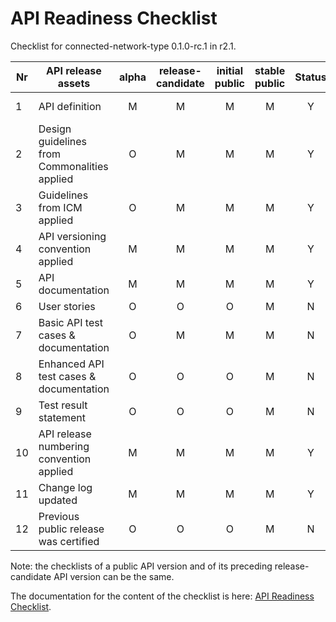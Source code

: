 # API Readiness Checklist

Checklist for connected-network-type 0.1.0-rc.1 in r2.1.

| Nr | API release assets  | alpha | release-candidate |  initial<br>public | stable<br> public | Status | Comments |
|----|----------------------------------------------|:-----:|:-----------------:|:-------:|:------:|:----:|:----:|
|  1 | API definition                               |   M   |         M         |    M    |    M   |   Y   | /code/API_definitions/connected-network-type.yaml |
|  2 | Design guidelines from Commonalities applied |   O   |         M         |    M    |    M   |   Y   |      |
|  3 | Guidelines from ICM applied                  |   O   |         M         |    M    |    M   |   Y   |      |
|  4 | API versioning convention applied            |   M   |         M         |    M    |    M   |   Y   |      |
|  5 | API documentation                            |   M   |         M         |    M    |    M   |   Y   | inline in YAML |
|  6 | User stories                                 |   O   |         O         |    O    |    M   |  N    |      |
|  7 | Basic API test cases & documentation         |   O   |         M         |    M    |    M   |   N   | code/Test_definitions/connected-network-type.feature |
|  8 | Enhanced API test cases & documentation      |   O   |         O         |    O    |    M   |   N   |     |
|  9 | Test result statement                        |   O   |         O         |    O    |    M   |   N   |     |
| 10 | API release numbering convention applied     |   M   |         M         |    M    |    M   |   Y   |      |
| 11 | Change log updated                           |   M   |         M         |    M    |    M   |   Y   | /CHANGELOG.md |
| 12 | Previous public release was certified        |   O   |         O         |    O    |    M   |   N   |      |

Note: the checklists of a public API version and of its preceding release-candidate API version can be the same.

The documentation for the content of the checklist is here: [API Readiness Checklist](https://wiki.camaraproject.org/display/CAM/API+Release+Process#APIReleaseProcess-APIreadinesschecklist).
